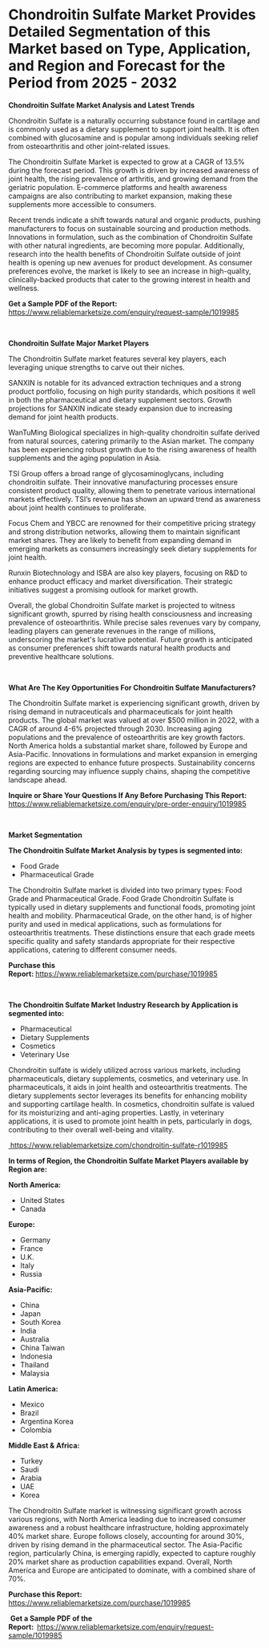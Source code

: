 <p><h1>Chondroitin Sulfate Market Provides Detailed Segmentation of this Market based on Type, Application, and Region and Forecast for the Period from 2025 - 2032</h1></p><p><strong>Chondroitin Sulfate Market Analysis and Latest Trends</strong></p>
<p><p>Chondroitin Sulfate is a naturally occurring substance found in cartilage and is commonly used as a dietary supplement to support joint health. It is often combined with glucosamine and is popular among individuals seeking relief from osteoarthritis and other joint-related issues. </p><p>The Chondroitin Sulfate Market is expected to grow at a CAGR of 13.5% during the forecast period. This growth is driven by increased awareness of joint health, the rising prevalence of arthritis, and growing demand from the geriatric population. E-commerce platforms and health awareness campaigns are also contributing to market expansion, making these supplements more accessible to consumers.</p><p>Recent trends indicate a shift towards natural and organic products, pushing manufacturers to focus on sustainable sourcing and production methods. Innovations in formulation, such as the combination of Chondroitin Sulfate with other natural ingredients, are becoming more popular. Additionally, research into the health benefits of Chondroitin Sulfate outside of joint health is opening up new avenues for product development. As consumer preferences evolve, the market is likely to see an increase in high-quality, clinically-backed products that cater to the growing interest in health and wellness.</p></p>
<p><strong>Get a Sample PDF of the Report:&nbsp;</strong> <a href="https://www.reliablemarketsize.com/enquiry/request-sample/1019985?utm_campaign=2935&utm_medium=2&utm_source=Github&utm_content=ia&utm_term=19042025&utm_id=chondroitin-sulfate">https://www.reliablemarketsize.com/enquiry/request-sample/1019985</a></p>
<p>&nbsp;</p>
<p><strong>Chondroitin Sulfate Major Market Players</strong></p>
<p><p>The Chondroitin Sulfate market features several key players, each leveraging unique strengths to carve out their niches. </p><p>SANXIN is notable for its advanced extraction techniques and a strong product portfolio, focusing on high purity standards, which positions it well in both the pharmaceutical and dietary supplement sectors. Growth projections for SANXIN indicate steady expansion due to increasing demand for joint health products.</p><p>WanTuMing Biological specializes in high-quality chondroitin sulfate derived from natural sources, catering primarily to the Asian market. The company has been experiencing robust growth due to the rising awareness of health supplements and the aging population in Asia.</p><p>TSI Group offers a broad range of glycosaminoglycans, including chondroitin sulfate. Their innovative manufacturing processes ensure consistent product quality, allowing them to penetrate various international markets effectively. TSI’s revenue has shown an upward trend as awareness about joint health continues to proliferate.</p><p>Focus Chem and YBCC are renowned for their competitive pricing strategy and strong distribution networks, allowing them to maintain significant market shares. They are likely to benefit from expanding demand in emerging markets as consumers increasingly seek dietary supplements for joint health.</p><p>Runxin Biotechnology and ISBA are also key players, focusing on R&D to enhance product efficacy and market diversification. Their strategic initiatives suggest a promising outlook for market growth.</p><p>Overall, the global Chondroitin Sulfate market is projected to witness significant growth, spurred by rising health consciousness and increasing prevalence of osteoarthritis. While precise sales revenues vary by company, leading players can generate revenues in the range of millions, underscoring the market's lucrative potential. Future growth is anticipated as consumer preferences shift towards natural health products and preventive healthcare solutions.</p></p>
<p>&nbsp;</p>
<p><strong>What Are The Key Opportunities For Chondroitin Sulfate Manufacturers?</strong></p>
<p><p>The Chondroitin Sulfate market is experiencing significant growth, driven by rising demand in nutraceuticals and pharmaceuticals for joint health products. The global market was valued at over $500 million in 2022, with a CAGR of around 4-6% projected through 2030. Increasing aging populations and the prevalence of osteoarthritis are key growth factors. North America holds a substantial market share, followed by Europe and Asia-Pacific. Innovations in formulations and market expansion in emerging regions are expected to enhance future prospects. Sustainability concerns regarding sourcing may influence supply chains, shaping the competitive landscape ahead.</p></p>
<p><strong>Inquire or Share Your Questions If Any Before Purchasing This Report:</strong> <a href="https://www.reliablemarketsize.com/enquiry/pre-order-enquiry/1019985?utm_campaign=2935&utm_medium=2&utm_source=Github&utm_content=ia&utm_term=19042025&utm_id=chondroitin-sulfate">https://www.reliablemarketsize.com/enquiry/pre-order-enquiry/1019985</a></p>
<p>&nbsp;</p>
<p><strong>Market Segmentation</strong></p>
<p><strong>The Chondroitin Sulfate Market Analysis by types is segmented into:</strong></p>
<p><ul><li>Food Grade</li><li>Pharmaceutical Grade</li></ul></p>
<p><p>The Chondroitin Sulfate market is divided into two primary types: Food Grade and Pharmaceutical Grade. Food Grade Chondroitin Sulfate is typically used in dietary supplements and functional foods, promoting joint health and mobility. Pharmaceutical Grade, on the other hand, is of higher purity and used in medical applications, such as formulations for osteoarthritis treatments. These distinctions ensure that each grade meets specific quality and safety standards appropriate for their respective applications, catering to different consumer needs.</p></p>
<p><strong>Purchase this Report:&nbsp;</strong><a href="https://www.reliablemarketsize.com/purchase/1019985?utm_campaign=2935&utm_medium=2&utm_source=Github&utm_content=ia&utm_term=19042025&utm_id=chondroitin-sulfate">https://www.reliablemarketsize.com/purchase/1019985</a></p>
<p>&nbsp;</p>
<p><strong>The Chondroitin Sulfate Market Industry Research by Application is segmented into:</strong></p>
<p><ul><li>Pharmaceutical</li><li>Dietary Supplements</li><li>Cosmetics</li><li>Veterinary Use</li></ul></p>
<p><p>Chondroitin sulfate is widely utilized across various markets, including pharmaceuticals, dietary supplements, cosmetics, and veterinary use. In pharmaceuticals, it aids in joint health and osteoarthritis treatments. The dietary supplements sector leverages its benefits for enhancing mobility and supporting cartilage health. In cosmetics, chondroitin sulfate is valued for its moisturizing and anti-aging properties. Lastly, in veterinary applications, it is used to promote joint health in pets, particularly in dogs, contributing to their overall well-being and vitality.</p></p>
<p><a href="https://www.reliablemarketsize.com/chondroitin-sulfate-r1019985?utm_campaign=2935&utm_medium=2&utm_source=Github&utm_content=ia&utm_term=19042025&utm_id=chondroitin-sulfate">&nbsp;https://www.reliablemarketsize.com/chondroitin-sulfate-r1019985</a></p>
<p><strong>In terms of Region, the Chondroitin Sulfate Market Players available by Region are:</strong></p>
<p>
    <p> <strong> North America: </strong>
        <ul>
            <li>United States</li>
            <li>Canada</li>
        </ul>
        </p> 
    <p> <strong> Europe: </strong>
        <ul>
            <li>Germany</li>
            <li>France</li>
            <li>U.K.</li>
            <li>Italy</li>
            <li>Russia</li>
        </ul>
        </p> 
    <p> <strong> Asia-Pacific: </strong>
        <ul>
            <li>China</li>
            <li>Japan</li>
            <li>South Korea</li>
            <li>India</li>
            <li>Australia</li>
            <li>China Taiwan</li>
            <li>Indonesia</li>
            <li>Thailand</li>
            <li>Malaysia</li>
        </ul>
        </p> 
    <p> <strong> Latin America: </strong>
        <ul>
            <li>Mexico</li>
            <li>Brazil</li>
            <li>Argentina Korea</li>
            <li>Colombia</li>
        </ul>
        </p> 
    <p> <strong> Middle East & Africa: </strong>
        <ul>
            <li>Turkey</li>
            <li>Saudi</li>
            <li>Arabia</li>
            <li>UAE</li>
            <li>Korea</li>
        </ul>
    </p>
    </p>
<p><p>The Chondroitin Sulfate market is witnessing significant growth across various regions, with North America leading due to increased consumer awareness and a robust healthcare infrastructure, holding approximately 40% market share. Europe follows closely, accounting for around 30%, driven by rising demand in the pharmaceutical sector. The Asia-Pacific region, particularly China, is emerging rapidly, expected to capture roughly 20% market share as production capabilities expand. Overall, North America and Europe are anticipated to dominate, with a combined share of 70%.</p></p>
<p><strong>Purchase this Report: </strong><a href="https://www.reliablemarketsize.com/purchase/1019985?utm_campaign=2935&utm_medium=2&utm_source=Github&utm_content=ia&utm_term=19042025&utm_id=chondroitin-sulfate">https://www.reliablemarketsize.com/purchase/1019985</a></p>
<p>&nbsp;<strong>Get a Sample PDF of the Report:&nbsp;&nbsp;</strong><a href="https://www.reliablemarketsize.com/enquiry/request-sample/1019985?utm_campaign=2935&utm_medium=2&utm_source=Github&utm_content=ia&utm_term=19042025&utm_id=chondroitin-sulfate">https://www.reliablemarketsize.com/enquiry/request-sample/1019985</a></p>
<p><strong></strong></p>
<p><p></p><p></p><p></p></p>